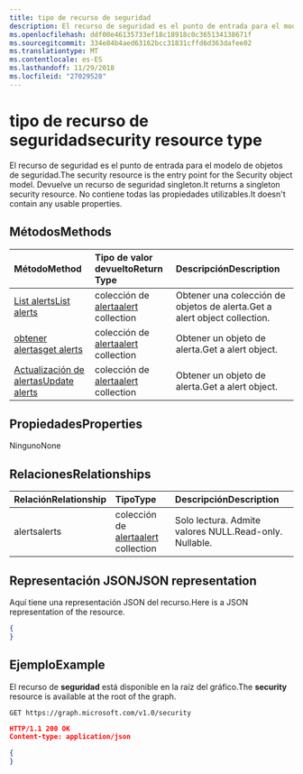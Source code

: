 ```yaml
---
title: tipo de recurso de seguridad
description: El recurso de seguridad es el punto de entrada para el modelo de objetos de seguridad. Devuelve un recurso de seguridad singleton. No contiene todas las propiedades utilizables.
ms.openlocfilehash: ddf00e46135733ef18c18918c0c365134138671f
ms.sourcegitcommit: 334e84b4aed63162bcc31831cffd6d363dafee02
ms.translationtype: MT
ms.contentlocale: es-ES
ms.lasthandoff: 11/29/2018
ms.locfileid: "27029528"
---
```

# <a name="security-resource-type"></a><span data-ttu-id="f7b36-105">tipo de recurso de seguridad</span><span class="sxs-lookup"><span data-stu-id="f7b36-105">security resource type</span></span>

<span data-ttu-id="f7b36-106">El recurso de seguridad es el punto de entrada para el modelo de objetos de seguridad.</span><span class="sxs-lookup"><span data-stu-id="f7b36-106">The security resource is the entry point for the Security object model.</span></span> <span data-ttu-id="f7b36-107">Devuelve un recurso de seguridad singleton.</span><span class="sxs-lookup"><span data-stu-id="f7b36-107">It returns a singleton security resource.</span></span> <span data-ttu-id="f7b36-108">No contiene todas las propiedades utilizables.</span><span class="sxs-lookup"><span data-stu-id="f7b36-108">It doesn't contain any usable properties.</span></span>

## <a name="methods"></a><span data-ttu-id="f7b36-109">Métodos</span><span class="sxs-lookup"><span data-stu-id="f7b36-109">Methods</span></span>

| <span data-ttu-id="f7b36-110">Método</span><span class="sxs-lookup"><span data-stu-id="f7b36-110">Method</span></span>       | <span data-ttu-id="f7b36-111">Tipo de valor devuelto</span><span class="sxs-lookup"><span data-stu-id="f7b36-111">Return Type</span></span> | <span data-ttu-id="f7b36-112">Descripción</span><span class="sxs-lookup"><span data-stu-id="f7b36-112">Description</span></span> |
|:-------------|:------------|:------------|
| [<span data-ttu-id="f7b36-113">List alerts</span><span class="sxs-lookup"><span data-stu-id="f7b36-113">List alerts</span></span>](../api/alert-list.md) | <span data-ttu-id="f7b36-114">colección de [alerta](alert.md)</span><span class="sxs-lookup"><span data-stu-id="f7b36-114">[alert](alert.md) collection</span></span> | <span data-ttu-id="f7b36-115">Obtener una colección de objetos de alerta.</span><span class="sxs-lookup"><span data-stu-id="f7b36-115">Get a alert object collection.</span></span> |
| [<span data-ttu-id="f7b36-116">obtener alertas</span><span class="sxs-lookup"><span data-stu-id="f7b36-116">get alerts</span></span>](../api/alert-get.md) | <span data-ttu-id="f7b36-117">colección de [alerta](alert.md)</span><span class="sxs-lookup"><span data-stu-id="f7b36-117">[alert](alert.md) collection</span></span> | <span data-ttu-id="f7b36-118">Obtener un objeto de alerta.</span><span class="sxs-lookup"><span data-stu-id="f7b36-118">Get a alert object.</span></span> |
| [<span data-ttu-id="f7b36-119">Actualización de alertas</span><span class="sxs-lookup"><span data-stu-id="f7b36-119">Update alerts</span></span>](../api/alert-update.md) | <span data-ttu-id="f7b36-120">colección de [alerta](alert.md)</span><span class="sxs-lookup"><span data-stu-id="f7b36-120">[alert](alert.md) collection</span></span> | <span data-ttu-id="f7b36-121">Obtener un objeto de alerta.</span><span class="sxs-lookup"><span data-stu-id="f7b36-121">Get a alert object.</span></span> |

## <a name="properties"></a><span data-ttu-id="f7b36-122">Propiedades</span><span class="sxs-lookup"><span data-stu-id="f7b36-122">Properties</span></span>
<span data-ttu-id="f7b36-123">Ninguno</span><span class="sxs-lookup"><span data-stu-id="f7b36-123">None</span></span>

## <a name="relationships"></a><span data-ttu-id="f7b36-124">Relaciones</span><span class="sxs-lookup"><span data-stu-id="f7b36-124">Relationships</span></span>
| <span data-ttu-id="f7b36-125">Relación</span><span class="sxs-lookup"><span data-stu-id="f7b36-125">Relationship</span></span> | <span data-ttu-id="f7b36-126">Tipo</span><span class="sxs-lookup"><span data-stu-id="f7b36-126">Type</span></span>        | <span data-ttu-id="f7b36-127">Descripción</span><span class="sxs-lookup"><span data-stu-id="f7b36-127">Description</span></span> |
|:-------------|:------------|:------------|
|<span data-ttu-id="f7b36-128">alerts</span><span class="sxs-lookup"><span data-stu-id="f7b36-128">alerts</span></span>|<span data-ttu-id="f7b36-129">colección de [alerta](alert.md)</span><span class="sxs-lookup"><span data-stu-id="f7b36-129">[alert](alert.md) collection</span></span>| <span data-ttu-id="f7b36-p103">Solo lectura. Admite valores NULL.</span><span class="sxs-lookup"><span data-stu-id="f7b36-p103">Read-only. Nullable.</span></span>|


## <a name="json-representation"></a><span data-ttu-id="f7b36-132">Representación JSON</span><span class="sxs-lookup"><span data-stu-id="f7b36-132">JSON representation</span></span>
<span data-ttu-id="f7b36-133">Aquí tiene una representación JSON del recurso.</span><span class="sxs-lookup"><span data-stu-id="f7b36-133">Here is a JSON representation of the resource.</span></span>

<!-- {
  "blockType": "resource",
  "baseType": "microsoft.graph.entity",
  "@odata.type": "microsoft.graph.security"
}-->

```json
{
}
```

## <a name="example"></a><span data-ttu-id="f7b36-134">Ejemplo</span><span class="sxs-lookup"><span data-stu-id="f7b36-134">Example</span></span>

<span data-ttu-id="f7b36-135">El recurso de **seguridad** está disponible en la raíz del gráfico.</span><span class="sxs-lookup"><span data-stu-id="f7b36-135">The **security** resource is available at the root of the graph.</span></span>

<!--{
  "blockType": "request"
}-->
```http
GET https://graph.microsoft.com/v1.0/security
```

<!--{
  "blockType": "response",
  "truncated": true,
  "@odata.type": "microsoft.graph.security"
}-->
```json
HTTP/1.1 200 OK
Content-type: application/json

{
}
```

<!-- uuid: 8fcb5dbc-d5aa-4681-8e31-b001d5168d79
2015-10-25 14:57:30 UTC -->
<!-- {
  "type": "#page.annotation",
  "description": "security resource",
  "keywords": "",
  "section": "documentation",
  "tocPath": ""
}-->